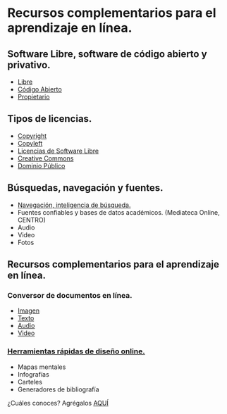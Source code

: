 # Recursos complementarios para el aprendizaje en línea. 

## Software Libre, software de código abierto y privativo.   

- [Libre](https://www.gnu.org/philosophy/free-sw.es.html)  
- [Código Abierto](https://www.redhat.com/es/topics/open-source/what-is-open-source)  
- [Propietario](https://es.wikipedia.org/wiki/Software_propietario)   


## Tipos de licencias. 

- [Copyright](https://es.wikipedia.org/wiki/Derecho_de_autor)   
- [Copyleft](https://www.gnu.org/licenses/copyleft.es.html)   
- [Licencias de Software Libre](https://www.gnu.org/licenses/licenses.html)   
- [Creative Commons](https://creativecommons.org/about/cclicenses/)  
- [Dominio Público](https://es.wikipedia.org/wiki/Dominio_p%C3%BAblico)  



## Búsquedas, navegación y fuentes.   
   
- [Navegación, inteligencia de búsqueda.](http://images.webofknowledge.com/WOKRS5251R3/help/es_LA/WOK/hs_search_operators.html#:~:text=Los%20operadores%20de%20b%C3%BAsqueda%20AND,or%20devuelven%20los%20mismos%20resultados.)  
- Fuentes confiables y bases de datos académicos. (Mediateca Online, CENTRO)  
- Audio  
- Video   
- Fotos   

## Recursos complementarios para el aprendizaje en línea.  

### Conversor de documentos en línea.

- [Imagen](https://imagen.online-convert.com/es)  
- [Texto](https://www.onlineocr.net/es/)  
- [Audio](https://online-audio-converter.com/es/)  
- [Video](https://convert-video-online.com/es/)   

### [Herramientas rápidas de diseño online.](https://marketing4ecommerce.net/mejores-herramientas-de-diseno-imprescindibles-en-tu-estrategia-online/) 

- Mapas mentales  
- Infografías  
- Carteles  
- Generadores de bibliografía   

¿Cuáles conoces? Agrégalos [AQUÍ](https://docs.google.com/document/d/1fP7lERa7KtsxjVckpgdkrbmVpOxMFuXpUwq3f8q9wVE/edit?usp=sharing)



